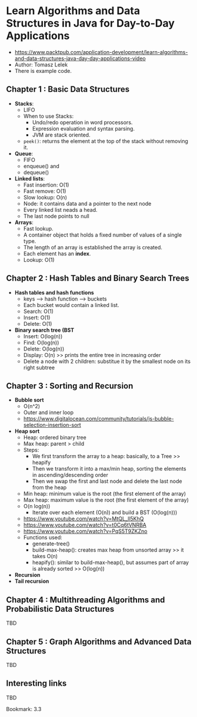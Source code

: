 # Learn Algorithms and Data Structures in Java for Day-to-Day Applications

* https://www.packtpub.com/application-development/learn-algorithms-and-data-structures-java-day-day-applications-video
* Author: Tomasz Lelek
* There is example code.


## Chapter 1 : Basic Data Structures
* **Stacks**:
    * LIFO
    * When to use Stacks:
        * Undo/redo operation in word processors.
        * Expression evaluation and syntax parsing.
        * JVM are stack oriented.
    * `peek()`: returns the element at the top of the stack without removing it.
* **Queue**:
    * FIFO
    * enqueue() and
    * dequeue()
* **Linked lists**:
    * Fast insertion: O(1)
    * Fast remove: O(1)
    * Slow lookup: O(n)
    * Node: it contains data and a pointer to the next node
    * Every linked list neads a head.
    * The last node points to null
* **Arrays**:
    * Fast lookup.
    * A container object that holds a fixed number of values of a single type.
    * The length of an array is established the array is created.
    * Each element has an **index**.
    * Lookup: O(1)


## Chapter 2 : Hash Tables and Binary Search Trees
* **Hash tables and hash functions**
    * keys --> hash function --> buckets
    * Each bucket would contain a linked list.
    * Search: O(1)
    * Insert: O(1)
    * Delete: O(1)
* **Binary search tree (BST**
    * Insert: O(log(n))
    * Find: O(log(n))
    * Delete: O(log(n))
    * Display: O(n) >> prints the entire tree in increasing order
    * Delete a node with 2 children: substitue it by the smallest node on its right subtree

## Chapter 3 : Sorting and Recursion
* **Bubble sort**
    * O(n^2)
    * Outer and inner loop
    * https://www.digitalocean.com/community/tutorials/js-bubble-selection-insertion-sort
* **Heap sort**
    * Heap: ordered binary tree
    * Max heap: parent > child
    * Steps:
        * We first transform the array to a heap: basically, to a Tree >> heapify
        * Then we transform it into a max/min heap, sorting the elements in ascending/descending order
        * Then we swap the first and last node and delete the last node from the heap
    * Min heap: minimum value is the root (the first element of the array)
    * Max heap: maximum value is the root (the first element of the array)
    * O(n log(n))
        * Iterate over each element (O(n)) and build a BST (O(log(n)))
    * https://www.youtube.com/watch?v=MtQL_ll5KhQ
    * https://www.youtube.com/watch?v=t0Cq6tVNRBA
    * https://www.youtube.com/watch?v=PqS5T9ZKZno
    * Functions used:
        * generate-tree()
        * build-max-heap(): creates max heap from unsorted array  >> it takes O(n)
        * heapify(): similar to build-max-heap(), but assumes part of array is already sorted >> O(log(n))
* **Recursion**
* **Tail recursion**


## Chapter 4 : Multithreading Algorithms and Probabilistic Data Structures
TBD


## Chapter 5 : Graph Algorithms and Advanced Data Structures
TBD


## Interesting links
TBD


Bookmark: 3.3
